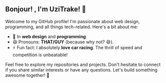 ## Bonjour! , I'm UziTrake! 👋

Welcome to my GitHub profile! I'm passionate about web design, programming, and all things tech-related. Here's a bit about me:

- 👀 In **web design** and **programming**.
- 😄 Pronouns: **THAT/GUY** (because why not? 😄).
- ⚡ Fun fact: I absolutely **love car racing**. The thrill of speed and competition is unbeatable!

Feel free to explore my repositories and projects. Don't hesitate to connect if you share similar interests or have any questions. Let's build something awesome together! 🚀
